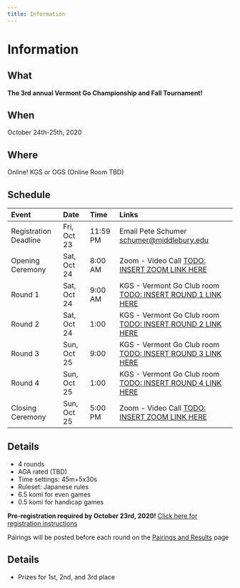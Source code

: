 ```yaml
---
title: Information
---
```


# Information

## What
__The 3rd annual Vermont Go Championship and Fall Tournament!__

## When
October 24th-25th, 2020

## Where
Online!  KGS or OGS (Online Room TBD)

## Schedule

| Event | Date | Time | Links |
| :--- | :--- | :--- | :--- |
|Registration Deadline | Fri, Oct 23 | 11:59 PM| Email Pete Schumer [schumer@middlebury.edu](mailto:schumer@middlebury.edu) |
|Opening Ceremony | Sat, Oct 24 | 8:00 AM| Zoom - Video Call [TODO: INSERT ZOOM LINK HERE](/) |
|Round 1 | Sat, Oct 24 | 9:00 AM| KGS - Vermont Go Club room [TODO: INSERT ROUND 1 LINK HERE](/) |
|Round 2 | Sat, Oct 24 | 1:00| KGS - Vermont Go Club room [TODO: INSERT ROUND 2 LINK HERE](/) |
|Round 3 | Sun, Oct 25 | 9:00| KGS - Vermont Go Club room [TODO: INSERT ROUND 3 LINK HERE](/) |
|Round 4 | Sun, Oct 25 | 1:00| KGS - Vermont Go Club room [TODO: INSERT ROUND 4 LINK HERE](/) |
|Closing Ceremony | Sun, Oct 25 | 5:00 PM| Zoom - Video Call [TODO: INSERT ZOOM LINK HERE](/) |


## Details
- 4 rounds
- AGA rated (TBD)
- Time settings: 45m+5x30s
- Ruleset: Japanese rules
- 6.5 komi for even games
- 0.5 komi for handicap games

__Pre-registration required by October 23rd, 2020!__
[Click here for registration instructions]({{site.baseurl}}/registration)

Pairings will be posted before each round on the [Pairings and Results]({{site.baseurl}}/pairings) page

## Details
- Prizes for 1st, 2nd, and 3rd place
